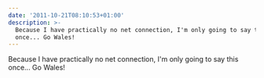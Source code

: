 ```yaml
---
date: '2011-10-21T08:10:53+01:00'
description: >-
  Because I have practically no net connection, I'm only going to say this
  once... Go Wales!
---
```

Because I have practically no net connection, I'm only going to say this once... Go Wales!

